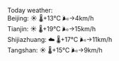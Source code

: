 Today weather:  
Beijing: ☀️   🌡️+13°C 🌬️→4km/h  
Tianjin: ☀️   🌡️+19°C 🌬️→15km/h  
Shijiazhuang: ☁️   🌡️+17°C 🌬️→11km/h  
Tangshan: ☀️   🌡️+15°C 🌬️→9km/h  
